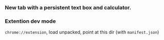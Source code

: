 ### New tab with a persistent text box and calculator.

### Extention dev mode

`chrome://extension`, load unpacked, point at this dir (with `manifest.json`)
